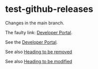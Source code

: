 # test-github-releases

Changes in the main branch.

The faulty link: [Developer Portal](https://deve.espressif.com/).

See the [Developer Portal](https://developer.espressif.com/blo/).

See also [Heading to be removed](./to-be-removed.md#heading-to-be-removed)

See also [Heading to be modified](./to-be-modified.md#heading-to-be-modified)
